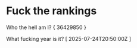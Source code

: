 # Fuck the rankings

Who the hell am I?
{ 36429850 }

What fucking year is it?
[ 2025-07-24T20:50:00Z ]

